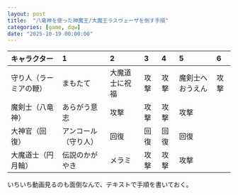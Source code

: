 ```yaml
---
layout: post
title:  "八竜神を使った神魔王/大魔王ラスヴェーザを倒す手順"
categories: [game, dqw]
date: "2025-10-19 00:00:00"
---
```


| キャラクター | 1 | 2 | 3 | 4 | 5 | 6 |
| :--- | :--- | :--- | :--- | :--- | :--- | :--- |
| 守り人（ラーミアの鞭） | まもたて | 大魔道士に祝福 | 攻撃 | 攻撃 | 魔剣士へおうえん | 攻撃 |
| 魔剣士（八竜神） | あらがう意志 | 攻撃 | 攻撃 | 攻撃 | 攻撃 | |
| 大神官（回復） | アンコール（守り人） | 回復 | 回復 | 回復 | 回復 | |
| 大魔道士（円月輪） | 伝説のかがやき | メラミ | 攻撃 | 攻撃 | 攻撃 | |


いちいち動画見るのも面倒なんで、テキストで手順を書いておく。
